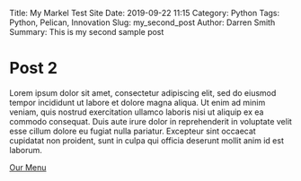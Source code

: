 Title: My Markel Test Site
Date:  2019-09-22 11:15
Category: Python
Tags: Python, Pelican, Innovation
Slug: my_second_post
Author:  Darren Smith
Summary:  This is my second sample post


# Post 2

Lorem ipsum dolor sit amet, consectetur adipiscing elit, sed do eiusmod tempor incididunt ut labore et dolore magna aliqua. Ut enim ad minim veniam, quis nostrud exercitation ullamco laboris nisi ut aliquip ex ea commodo consequat. Duis aute irure dolor in reprehenderit in voluptate velit esse cillum dolore eu fugiat nulla pariatur. Excepteur sint occaecat cupidatat non proident, sunt in culpa qui officia deserunt mollit anim id est laborum.

[Our Menu]({static}/pdfs/RealPythonPart1.pdf)
